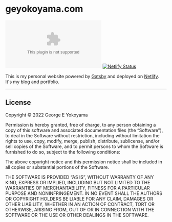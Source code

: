 # geyokoyama.com

[![License](https://img.shields.io/github/license/geyokoyama/geyokoyama.com)](https://raw.githubusercontent.com/geyokoyama/geyokoyama.com/main/LICENSE) [![Netlify Status](https://api.netlify.com/api/v1/badges/b0bd7c37-0ebf-4cd7-bd30-4752763e5869/deploy-status)](https://app.netlify.com/sites/geyokoyama/deploys)

This is my personal website powered by [Gatsby](https://www.gatsbyjs.com/) and deployed on [Netlify](https://www.netlify.com/). It's my blog and portfolio.

---

## License
Copyright © 2022 George E Yokoyama

Permission is hereby granted, free of charge, to any person obtaining a copy of this software and associated documentation files (the “Software”), to deal in the Software without restriction, including without limitation the rights to use, copy, modify, merge, publish, distribute, sublicense, and/or sell copies of the Software, and to permit persons to whom the Software is furnished to do so, subject to the following conditions:

The above copyright notice and this permission notice shall be included in all copies or substantial portions of the Software.

THE SOFTWARE IS PROVIDED “AS IS”, WITHOUT WARRANTY OF ANY KIND, EXPRESS OR IMPLIED, INCLUDING BUT NOT LIMITED TO THE WARRANTIES OF MERCHANTABILITY, FITNESS FOR A PARTICULAR PURPOSE AND NONINFRINGEMENT. IN NO EVENT SHALL THE AUTHORS OR COPYRIGHT HOLDERS BE LIABLE FOR ANY CLAIM, DAMAGES OR OTHER LIABILITY, WHETHER IN AN ACTION OF CONTRACT, TORT OR OTHERWISE, ARISING FROM, OUT OF OR IN CONNECTION WITH THE SOFTWARE OR THE USE OR OTHER DEALINGS IN THE SOFTWARE.
